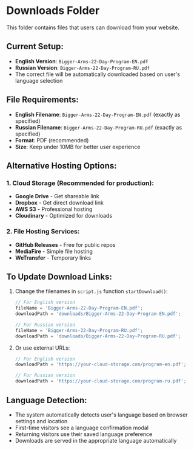 # Downloads Folder

This folder contains files that users can download from your website.

## Current Setup:
- **English Version**: `Bigger-Arms-22-Day-Program-EN.pdf`
- **Russian Version**: `Bigger-Arms-22-Day-Program-RU.pdf`
- The correct file will be automatically downloaded based on user's language selection

## File Requirements:
- **English Filename**: `Bigger-Arms-22-Day-Program-EN.pdf` (exactly as specified)
- **Russian Filename**: `Bigger-Arms-22-Day-Program-RU.pdf` (exactly as specified)
- **Format**: PDF (recommended)
- **Size**: Keep under 10MB for better user experience

## Alternative Hosting Options:

### 1. Cloud Storage (Recommended for production):
- **Google Drive** - Get shareable link
- **Dropbox** - Get direct download link
- **AWS S3** - Professional hosting
- **Cloudinary** - Optimized for downloads

### 2. File Hosting Services:
- **GitHub Releases** - Free for public repos
- **MediaFire** - Simple file hosting
- **WeTransfer** - Temporary links

## To Update Download Links:
1. Change the filenames in `script.js` function `startDownload()`:
   ```javascript
   // For English version
   fileName = 'Bigger-Arms-22-Day-Program-EN.pdf';
   downloadPath = 'downloads/Bigger-Arms-22-Day-Program-EN.pdf';
   
   // For Russian version  
   fileName = 'Bigger-Arms-22-Day-Program-RU.pdf';
   downloadPath = 'downloads/Bigger-Arms-22-Day-Program-RU.pdf';
   ```

2. Or use external URLs:
   ```javascript
   // For English version
   downloadPath = 'https://your-cloud-storage.com/program-en.pdf';
   
   // For Russian version
   downloadPath = 'https://your-cloud-storage.com/program-ru.pdf';
   ```

## Language Detection:
- The system automatically detects user's language based on browser settings and location
- First-time visitors see a language confirmation modal
- Returning visitors use their saved language preference
- Downloads are served in the appropriate language automatically
